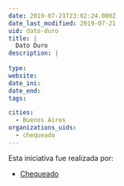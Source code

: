 ```yaml
---
date: 2019-07-21T23:02:24.000Z
date_last_modified: 2019-07-21
uid: dato-duro
title: |
  Dato Duro
description: |
  
type: 
website: 
date_ini: 
date_end: 
tags:

cities: 
  - Buenos Aires
organizations_uids:
  - chequeado
---
```


Esta iniciativa fue realizada por:

- [Chequeado](/organizaciones/chequeado)
